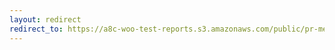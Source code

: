 ```yaml
---
layout: redirect
redirect_to: https://a8c-woo-test-reports.s3.amazonaws.com/public/pr-merge/38074/api/index.html
---
```

